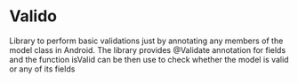 # Valido
Library to perform basic validations just by annotating any members of the model class in Android. The library provides @Validate annotation for fields and the function isValid can be then use to check whether the model is valid or any of its fields
